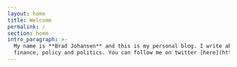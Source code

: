 ```yaml
---
layout: home
title: Welcome
permalink: /
section: home
intro_paragraph: >-
  My name is **Brad Johansen** and this is my personal blog. I write about
  finance, policy and politics. You can follow me on twitter [here](https://twitter.com/brad_johansen).
---
```


